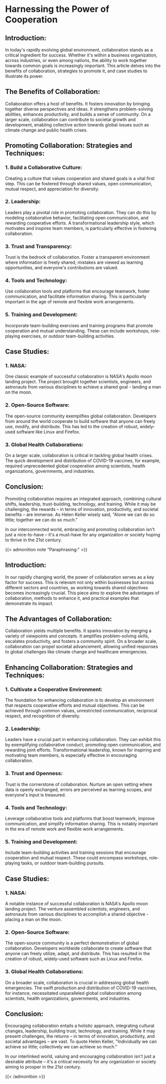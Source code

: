 # Harnessing the Power of Cooperation


## Introduction:
In today's rapidly evolving global environment, collaboration stands as a critical ingredient for success. Whether it's within a business organization, across industries, or even among nations, the ability to work together towards common goals is increasingly important. This article delves into the benefits of collaboration, strategies to promote it, and case studies to illustrate its power.

## The Benefits of Collaboration:
Collaboration offers a host of benefits. It fosters innovation by bringing together diverse perspectives and ideas. It strengthens problem-solving abilities, enhances productivity, and builds a sense of community. On a larger scale, collaboration can contribute to societal growth and development, enabling collective action towards global issues such as climate change and public health crises.

## Promoting Collaboration: Strategies and Techniques:
### 1. Build a Collaborative Culture: 
Creating a culture that values cooperation and shared goals is a vital first step. This can be fostered through shared values, open communication, mutual respect, and appreciation for diversity. 

### 2. Leadership:
Leaders play a pivotal role in promoting collaboration. They can do this by modeling collaborative behavior, facilitating open communication, and rewarding cooperative efforts. A transformational leadership style, which motivates and inspires team members, is particularly effective in fostering collaboration.

### 3. Trust and Transparency:
Trust is the bedrock of collaboration. Foster a transparent environment where information is freely shared, mistakes are viewed as learning opportunities, and everyone's contributions are valued. 

### 4. Tools and Technology:
Use collaboration tools and platforms that encourage teamwork, foster communication, and facilitate information sharing. This is particularly important in the age of remote and flexible work arrangements.

### 5. Training and Development:
Incorporate team-building exercises and training programs that promote cooperation and mutual understanding. These can include workshops, role-playing exercises, or outdoor team-building activities.

## Case Studies:

### 1. NASA:
One classic example of successful collaboration is NASA's Apollo moon landing project. The project brought together scientists, engineers, and astronauts from various disciplines to achieve a shared goal - landing a man on the moon.

### 2. Open-Source Software:
The open-source community exemplifies global collaboration. Developers from around the world cooperate to build software that anyone can freely use, modify, and distribute. This has led to the creation of robust, widely-used software like Linux and Firefox.

### 3. Global Health Collaborations:
On a larger scale, collaboration is critical in tackling global health crises. The quick development and distribution of COVID-19 vaccines, for example, required unprecedented global cooperation among scientists, health organizations, governments, and industries.

## Conclusion:
Promoting collaboration requires an integrated approach, combining cultural shifts, leadership, trust-building, technology, and training. While it may be challenging, the rewards – in terms of innovation, productivity, and societal benefits – are immense. As Helen Keller wisely said, "Alone we can do so little; together we can do so much." 

In our interconnected world, embracing and promoting collaboration isn't just a nice-to-have – it's a must-have for any organization or society hoping to thrive in the 21st century.

{{< admonition note "Paraphrasing:" >}}
## Introduction:
In our rapidly changing world, the power of collaboration serves as a key factor for success. This is relevant not only within businesses but across different sectors and countries, as working towards shared objectives becomes increasingly crucial. This piece aims to explore the advantages of collaboration, methods to enhance it, and practical examples that demonstrate its impact.

## The Advantages of Collaboration:
Collaboration yields multiple benefits. It sparks innovation by merging a variety of viewpoints and concepts. It amplifies problem-solving skills, escalates productivity, and fosters a community spirit. On a broader scale, collaboration can propel societal advancement, allowing unified responses to global challenges like climate change and healthcare emergencies.

## Enhancing Collaboration: Strategies and Techniques:
### 1. Cultivate a Cooperative Environment: 
The foundation for enhancing collaboration is to develop an environment that respects cooperative efforts and mutual objectives. This can be achieved through common values, unrestricted communication, reciprocal respect, and recognition of diversity.

### 2. Leadership:
Leaders have a crucial part in enhancing collaboration. They can exhibit this by exemplifying collaborative conduct, promoting open communication, and rewarding joint efforts. Transformational leadership, known for inspiring and motivating team members, is especially effective in encouraging collaboration.

### 3. Trust and Openness:
Trust is the cornerstone of collaboration. Nurture an open setting where data is openly exchanged, errors are perceived as learning scopes, and everyone's input is treasured.

### 4. Tools and Technology:
Leverage collaborative tools and platforms that boost teamwork, improve communication, and simplify information sharing. This is notably important in the era of remote work and flexible work arrangements.

### 5. Training and Development:
Include team-building activities and training sessions that encourage cooperation and mutual respect. These could encompass workshops, role-playing tasks, or outdoor team-building pursuits.

## Case Studies:

### 1. NASA:
A notable instance of successful collaboration is NASA's Apollo moon landing project. The venture assembled scientists, engineers, and astronauts from various disciplines to accomplish a shared objective - placing a man on the moon.

### 2. Open-Source Software:
The open-source community is a perfect demonstration of global collaboration. Developers worldwide collaborate to create software that anyone can freely utilize, adapt, and distribute. This has resulted in the creation of robust, widely-used software such as Linux and Firefox.

### 3. Global Health Collaborations:
On a broader scale, collaboration is crucial in addressing global health emergencies. The swift production and distribution of COVID-19 vaccines, for instance, necessitated unparalleled global collaboration among scientists, health organizations, governments, and industries.

## Conclusion:
Encouraging collaboration entails a holistic approach, integrating cultural changes, leadership, building trust, technology, and training. While it may present challenges, the returns – in terms of innovation, productivity, and societal advantages – are vast. To quote Helen Keller, "Individually we can achieve so little; collectively we can achieve so much."

In our interlinked world, valuing and encouraging collaboration isn't just a desirable attribute – it's a critical necessity for any organization or society aiming to prosper in the 21st century.

{{< /admonition >}}
